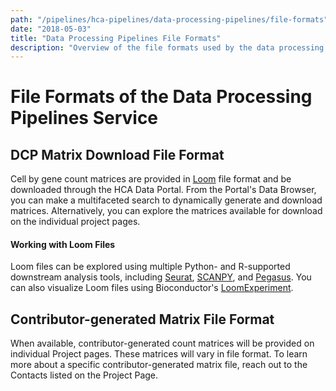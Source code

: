 ```yaml
---
path: "/pipelines/hca-pipelines/data-processing-pipelines/file-formats"
date: "2018-05-03"
title: "Data Processing Pipelines File Formats"
description: "Overview of the file formats used by the data processing pipelines of the HCA DCP."
---
```


# File Formats of the Data Processing Pipelines Service

## DCP Matrix Download File Format

Cell by gene count matrices are provided in [Loom](http://loompy.org/) file format and be downloaded through the HCA Data Portal. From the Portal's Data Browser, you can make a multifaceted search to dynamically generate and download matrices. Alternatively, you can explore the matrices available for download on the individual project pages.

#### Working with Loom Files

Loom files can be explored using multiple Python- and R-supported downstream analysis tools, including [Seurat](https://satijalab.org/seurat/), [SCANPY](https://github.com/theislab/scanpy), and [Pegasus](https://pegasus.readthedocs.io/en/latest/). You can also visualize Loom files using Bioconductor's [LoomExperiment](https://www.bioconductor.org/packages/release/bioc/html/LoomExperiment.html).


## Contributor-generated Matrix File Format
When available, contributor-generated count matrices will be provided on individual Project pages. These matrices will vary in file format. To learn more about a specific contributor-generated matrix file, reach out to the Contacts listed on the Project Page. 
